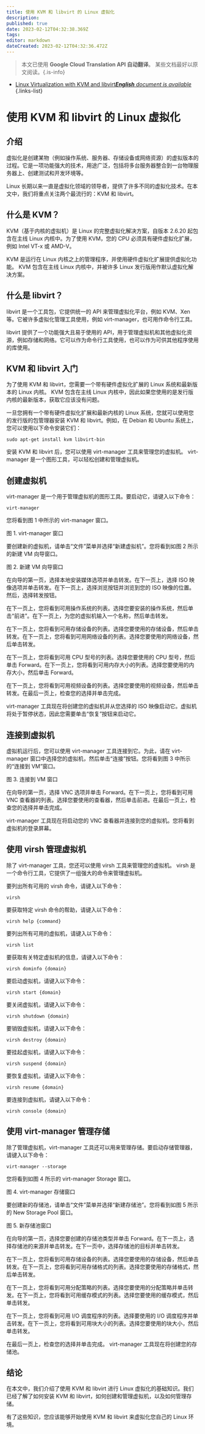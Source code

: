 ```yaml
---
title: 使用 KVM 和 libvirt 的 Linux 虚拟化
description: 
published: true
date: 2023-02-12T04:32:38.369Z
tags: 
editor: markdown
dateCreated: 2023-02-12T04:32:36.472Z
---
```


> 本文已使用 **Google Cloud Translation API 自动翻译**。
某些文档最好以原文阅读。{.is-info}



- [Linux Virtualization with KVM and libvirt***English** document is available*](/en/Knowledge-base/Linux/linux-virtualization-with-kvm-and-libvirt)
{.links-list}


# 使用 KVM 和 libvirt 的 Linux 虚拟化

## 介绍

虚拟化是创建某物（例如操作系统、服务器、存储设备或网络资源）的虚拟版本的过程。它是一项功能强大的技术，用途广泛，包括将多台服务器整合到一台物理服务器上、创建测试和开发环境等。

Linux 长期以来一直是虚拟化领域的领导者，提供了许多不同的虚拟化技术。在本文中，我们将重点关注两个最流行的：KVM 和 libvirt。

## 什么是 KVM？

KVM（基于内核的虚拟机）是 Linux 的完整虚拟化解决方案，自版本 2.6.20 起包含在主线 Linux 内核中。为了使用 KVM，您的 CPU 必须具有硬件虚拟化扩展，例如 Intel VT-x 或 AMD-V。

KVM 是运行在 Linux 内核之上的管理程序，并使用硬件虚拟化扩展提供虚拟化功能。 KVM 包含在主线 Linux 内核中，并被许多 Linux 发行版用作默认虚拟化解决方案。

## 什么是 libvirt？

libvirt 是一个工具包，它提供统一的 API 来管理虚拟化平台，例如 KVM、Xen 等。它被许多虚拟化管理工具使用，例如 virt-manager，也可用作命令行工具。

libvirt 提供了一个功能强大且易于使用的 API，用于管理虚拟机和其他虚拟化资源，例如存储和网络。它可以作为命令行工具使用，也可以作为可供其他程序使用的库使用。

## KVM 和 libvirt 入门

为了使用 KVM 和 libvirt，您需要一个带有硬件虚拟化扩展的 Linux 系统和最新版本的 Linux 内核。 KVM 包含在主线 Linux 内核中，因此如果您使用的是发行版内核的最新版本，获取它应该没有问题。

一旦您拥有一个带有硬件虚拟化扩展和最新内核的 Linux 系统，您就可以使用您的发行版的包管理器安装 KVM 和 libvirt。例如，在 Debian 和 Ubuntu 系统上，您可以使用以下命令安装它们：

```
sudo apt-get install kvm libvirt-bin
```

安装 KVM 和 libvirt 后，您可以使用 virt-manager 工具来管理您的虚拟机。 virt-manager 是一个图形工具，可以轻松创建和管理虚拟机。

## 创建虚拟机

 virt-manager 是一个用于管理虚拟机的图形工具。要启动它，请键入以下命令：

```
virt-manager
```

您将看到图 1 中所示的 virt-manager 窗口。


图 1. virt-manager 窗口

要创建新的虚拟机，请单击“文件”菜单并选择“新建虚拟机”。您将看到如图 2 所示的新建 VM 向导窗口。


图 2. 新建 VM 向导窗口

在向导的第一页，选择本地安装媒体选项并单击转发。在下一页上，选择 ISO 映像选项并单击转发。在下一页上，选择浏览按钮并浏览到您的 ISO 映像的位置。然后，选择转发按钮。

在下一页上，您将看到可用操作系统的列表。选择您要安装的操作系统，然后单击“前进”。在下一页上，为您的虚拟机输入一个名称，然后单击转发。

在下一页上，您将看到可用存储设备的列表。选择您要使用的存储设备，然后单击转发。在下一页上，您将看到可用网络设备的列表。选择您要使用的网络设备，然后单击转发。

在下一页上，您将看到可用 CPU 型号的列表。选择您要使用的 CPU 型号，然后单击 Forward。在下一页上，您将看到可用内存大小的列表。选择您要使用的内存大小，然后单击 Forward。

在下一页上，您将看到可用视频设备的列表。选择您要使用的视频设备，然后单击转发。在最后一页上，检查您的选择并单击完成。

virt-manager 工具现在将创建您的虚拟机并从您选择的 ISO 映像启动它。虚拟机将处于暂停状态，因此您需要单击“恢复”按钮来启动它。

## 连接到虚拟机

虚拟机运行后，您可以使用 virt-manager 工具连接到它。为此，请在 virt-manager 窗口中选择您的虚拟机，然后单击“连接”按钮。您将看到图 3 中所示的“连接到 VM”窗口。


图 3. 连接到 VM 窗口

在向导的第一页，选择 VNC 选项并单击 Forward。在下一页上，您将看到可用 VNC 查看器的列表。选择您要使用的查看器，然后单击前进。在最后一页上，检查您的选择并单击完成。

virt-manager 工具现在将启动您的 VNC 查看器并连接到您的虚拟机。您将看到虚拟机的登录屏幕。

## 使用 virsh 管理虚拟机

除了 virt-manager 工具，您还可以使用 virsh 工具来管理您的虚拟机。 virsh 是一个命令行工具，它提供了一组强大的命令来管理虚拟机。

要列出所有可用的 virsh 命令，请键入以下命令：

```
virsh
```

要获取特定 virsh 命令的帮助，请键入以下命令：

```
virsh help {command}
```

要列出所有可用的虚拟机，请键入以下命令：

```
virsh list
```

要获取有关特定虚拟机的信息，请键入以下命令：

```
virsh dominfo {domain}
```

要启动虚拟机，请键入以下命令：

```
virsh start {domain}
```

要关闭虚拟机，请键入以下命令：

```
virsh shutdown {domain}
```

要销毁虚拟机，请键入以下命令：

```
virsh destroy {domain}
```

要挂起虚拟机，请键入以下命令：

```
virsh suspend {domain}
```

要恢复虚拟机，请键入以下命令：

```
virsh resume {domain}
```

要连接到虚拟机，请键入以下命令：

```
virsh console {domain}
```

## 使用 virt-manager 管理存储

除了管理虚拟机，virt-manager 工具还可以用来管理存储。要启动存储管理器，请键入以下命令：

```
virt-manager --storage
```

您将看到如图 4 所示的 virt-manager Storage 窗口。


图 4. virt-manager 存储窗口

要创建新的存储池，请单击“文件”菜单并选择“新建存储池”。您将看到如图 5 所示的 New Storage Pool 窗口。


图 5. 新存储池窗口

在向导的第一页，选择您要创建的存储池类型并单击 Forward。在下一页上，选择存储池的来源并单击转发。在下一页中，选择存储池的目标并单击转发。

在下一页上，您将看到可用存储设备的列表。选择您要使用的存储设备，然后单击转发。在下一页上，您将看到可用存储格式的列表。选择您要使用的存储格式，然后单击转发。

在下一页上，您将看到可用分配策略的列表。选择您要使用的分配策略并单击转发。在下一页上，您将看到可用缓存模式的列表。选择您要使用的缓存模式，然后单击转发。

在下一页上，您将看到可用 I/O 调度程序的列表。选择要使用的 I/O 调度程序并单击转发。在下一页上，您将看到可用块大小的列表。选择您要使用的块大小，然后单击转发。

在最后一页上，检查您的选择并单击完成。 virt-manager 工具现在将创建您的存储池。

## 结论

在本文中，我们介绍了使用 KVM 和 libvirt 进行 Linux 虚拟化的基础知识。我们已经了解了如何安装 KVM 和 libvirt，如何创建和管理虚拟机，以及如何管理存储。

有了这些知识，您应该能够开始使用 KVM 和 libvirt 来虚拟化您自己的 Linux 环境。